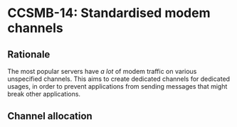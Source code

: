 # CCSMB-14: Standardised modem channels

## Rationale

The most popular servers have *a lot* of modem traffic on various unspecified channels. This aims to create dedicated channels for dedicated usages, in order to prevent applications from sending messages that might break other applications.

## Channel allocation
